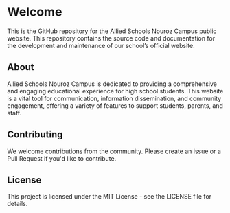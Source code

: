 # Welcome

This is the GitHub repository for the Allied Schools Nouroz Campus public website. This repository contains the source code and documentation for the development and maintenance of our school’s official website.

## About
Allied Schools Nouroz Campus is dedicated to providing a comprehensive and engaging educational experience for high school students. This website is a vital tool for communication, information dissemination, and community engagement, offering a variety of features to support students, parents, and staff.

## Contributing
We welcome contributions from the community. Please create an issue or a Pull Request if you'd like to contribute. 

## License
This project is licensed under the MIT License - see the LICENSE file for details.
